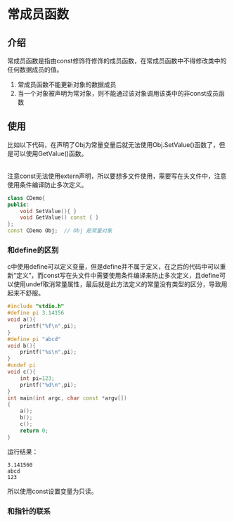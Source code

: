 # 常成员函数

## 介绍

常成员函数是指由const修饰符修饰的成员函数，在常成员函数中不得修改类中的任何数据成员的值。

1. 常成员函数不能更新对象的数据成员
2. 当一个对象被声明为常对象，则不能通过该对象调用该类中的非const成员函数

## 使用

比如以下代码，在声明了Obj为常量变量后就无法使用Obj.SetValue()函数了，但是可以使用GetValue()函数。<br><br>

注意const无法使用extern声明，所以要想多文件使用，需要写在头文件中，注意使用条件编译防止多次定义。

```c++
class CDemo{
public:
    void SetValue(){ }
    void GetValue() const { }
};
const CDemo Obj;  // Obj 是常量对象
```

### 和define的区别

c中使用define可以定义变量，但是define并不属于定义，在之后的代码中可以重新“定义”，而const写在头文件中需要使用条件编译来防止多次定义，且define可以使用undef取消常量属性，最后就是此方法定义的常量没有类型的区分，导致用起来不舒服。

```c++
#include "stdio.h"
#define pi 3.14156
void a(){
    printf("%f\n",pi);
}
#define pi "abcd"
void b(){
    printf("%s\n",pi);
}
#undef pi
void c(){
    int pi=123;
    printf("%d\n",pi);
}
int main(int argc, char const *argv[])
{
    a();
    b();
    c();
    return 0;
}
```

运行结果：

```shell
3.141560
abcd
123
```

所以使用const设置变量为只读。

### 和指针的联系

```c++
```